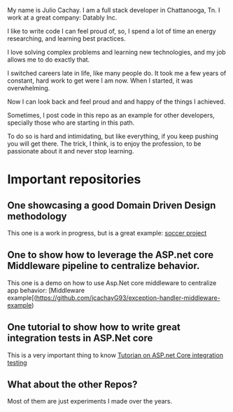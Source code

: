 My name is Julio Cachay. I am a full stack developer in Chattanooga, Tn. I work at a great company: Datably Inc.

I like to write code I can feel proud of, so, I spend a lot of time an energy researching, and learning best practices. 

I love solving complex problems and learning new technologies, and my job allows me to do exactly that.

I switched careers late in life, like many people do. It took me a few years of constant, hard work to get were I am now. When I started, it was overwhelming.

Now I can look back and feel proud and and happy of the things I achieved.

Sometimes, I post code in this repo as an example for other developers, specially those who are starting in this path. 

To do so is hard and intimidating, but like everything, if you keep pushing you will get there. The trick, I think, is to enjoy the profession, to be passionate about it and never stop learning.

# Important repositories
## One showcasing a good Domain Driven Design methodology
This one is a work in progress, but is a great example: [soccer project](https://github.com/jcachayG93/soccer-time)

## One to show how to leverage the ASP.net core Middleware pipeline to centralize behavior.
This one is a demo on how to use Asp.Net core middleware to centralize app behavior: [Middleware example[(https://github.com/jcachayG93/exception-handler-middleware-example)

## One tutorial to show how to write great integration tests in ASP.Net core
This is a very important thing to know
[Tutorian on ASP.net Core integration testing](https://github.com/jcachayG93/research-asp_integration_tests)

## What about the other Repos?
Most of them are just experiments I made over the years. 
